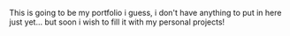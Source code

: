 This is going to be my portfolio i guess, i don't have anything to put 
in here just yet... but soon i wish to fill it with my personal 
projects!
